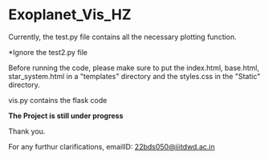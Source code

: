 # Exoplanet_Vis_HZ
Currently, the test.py file contains all the necessary plotting function.

*Ignore the test2.py file

Before running the code, please make sure to put the index.html, base.html, star_system.html in a "templates" directory and the styles.css in the "Static" directory.

vis.py contains the flask code

**The Project is still under progress**

Thank you.

For any furthur clarifications, emailID: 22bds050@iiitdwd.ac.in
